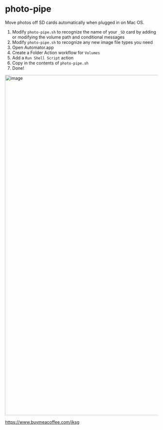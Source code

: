 # photo-pipe
Move photos off SD cards automatically when plugged in on Mac OS.

1. Modify `photo-pipe.sh` to recognize the name of your `_SD` card by adding or modifying the volume path and conditional messages
2. Modify `photo-pipe.sh` to recognize any new image file types you need
3. Open Automator.app
4. Create a Folder Action workflow for `Volumes`
5. Add a `Run Shell Script` action
6. Copy in the contents of `photo-pipe.sh`
7. Done!

<img width="1118" alt="image" src="https://user-images.githubusercontent.com/6496202/230147438-9e24e916-0871-46ed-abe9-bfa334b0f603.png">


https://www.buymeacoffee.com/jksg
